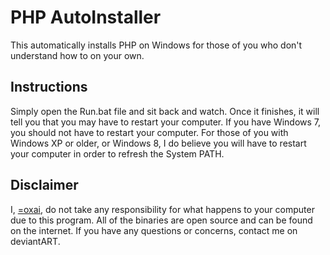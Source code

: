 PHP AutoInstaller
=================

This automatically installs PHP on Windows for those of you who don't understand how to on your own.

Instructions
------------

Simply open the Run.bat file and sit back and watch.  Once it finishes, it will tell you that you may have to restart your computer.  If you have Windows 7, you should not have to restart your computer.  For those of you with Windows XP or older, or Windows 8, I do believe you will have to restart your computer in order to refresh the System PATH.

Disclaimer
----------

I, [=oxai](http://oxai.deviantart.com), do not take any responsibility for what happens to your computer due to this program.  All of the binaries are open source and can be found on the internet.
If you have any questions or concerns, contact me on deviantART.